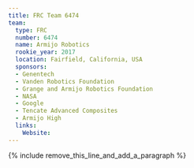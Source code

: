 ```yaml
---
title: FRC Team 6474
team:
  type: FRC
  number: 6474
  name: Armijo Robotics
  rookie_year: 2017
  location: Fairfield, California, USA
  sponsors:
  - Genentech
  - Vanden Robotics Foundation
  - Grange and Armijo Robotics Foundation
  - NASA
  - Google
  - Tencate Advanced Composites
  - Armijo High
  links:
    Website:
---
```


{% include remove_this_line_and_add_a_paragraph %}